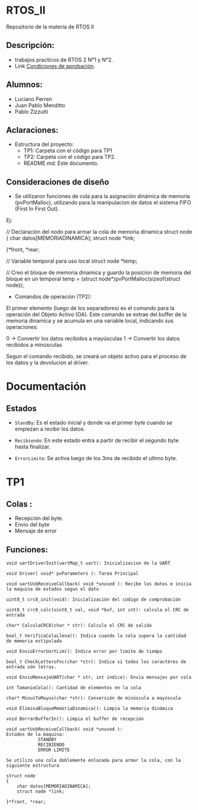 # RTOS_II
Repositorio de la materia de RTOS II

## Descripción:
- trabajos practicos de RTOS 2 N°1 y N°2.
- Link [Condiciones de aprobación]( https://github.com/pablozizzutti/RTOS_II/blob/master/RTOS%202%20-%20Condici%C3%B3n%20de%20aprobaci%C3%B3n.pdf ).

## Alumnos:
 *  Luciano Perren
 *  Juan Pablo Menditto
 *  Pablo Zizzutti

## Aclaraciones:

- Estructura del proyecto:
  - TP1: Carpeta con el código para TP1
  - TP2: Carpeta con el código para TP2.
  - README.md: Este documento.

## Consideraciones de diseño

- Se utilizaron funciones de cola para la asignación dinámica de memoria (pvPortMalloc), utilizando para la manipulacion de datos el sistema FIFO (First In First Out).

Ej:

// Declaración del nodo para armar la cola de memoria dinamica
struct node
{
    char datos[MEMORIADINAMICA];
    struct node *link;

}*front, *rear;

// Variable temporal para uso local
struct node *temp;

// Creo el bloque de memoria dinamica y guardo la posicion de memoria del bloque en un temporal
temp = (struct node*)pvPortMalloc(sizeof(struct node)); 

- Comandos de operación (TP2):

El primer elemento (luego de los separadores) es el comando para la operación del Objeto Activo (OA). Este comando se extrae del buffer de la memoria dinamica y se acumula en una variable local, indicando sus operaciones:

  0 -> Convertir los datos recibidos a mayúsculas
  1 -> Convertir los datos recibidos a minúsculas
  
Segun el comando recibido, se creará un objeto activo para el proceso de los datos y la devolucion al driver.

# Documentación

## Estados

- ```StandBy```: Es el estado inicial y donde va el primer byte cuando se empiezan a recibir los datos.

- ```Recibiendo```: En este estado entra a partir de recibir el segundo byte hasta finalizar.

- ```ErrorLimite```: Se activa luego de los 3ms de recibido el ultimo byte.



# TP1
## Colas :
- Recepción del byte.
- Envio del byte
- Mensaje de error

## Funciones:
```
void uartDriverInit(uartMap_t uart): Inicializacion de la UART
```
```
void Driver( void* pvParameters ): Tarea Principal
```
```
void uartUsbReceiveCallback( void *unused ): Recibe los datos e inicia la maquina de estados segun el dato
```
```
uint8_t crc8_init(void): Inicialización del codigo de comprobación
```
```
uint8_t crc8_calc(uint8_t val, void *buf, int cnt): calcula el CRC de entrada
```
```
char* CalculaCRC8(char * str): Calcula el CRC de salida
```
```
bool_t VerificaColaLlena(): Indica cuando la cola supera la cantidad de memoria estipulada
```
```
void EnvioErrorUartLim(): Indica error por limite de tiempo
```
```
bool_t CheckLettersFnc(char *str): Indica si todos los caractéres de entrada són letras.
```
```
void EnvioMensajeUART(char * str, int indice): Envia mensajes por cola
```
```
int TamanioCola(): Cantidad de elementos en la cola
```
```
char* MinusToMayus(char *str): Conversión de minúscula a mayúscula
```
```
void EliminaBloqueMemoriaDinamica(): Limpia la memoria dinámica
```
```
void BorrarBufferIn(): Limpia el buffer de recepción
```



```
void uartUsbReceiveCallback( void *unused ):
Estados de la maquina:
            STANDBY
            RECIBIENDO
            ERROR LIMITE

```



```
Se utilizo una cola doblemente enlazada para armar la cola, con la siguiente estructura

struct node
{
    char datos[MEMORIADINAMICA];
    struct node *link;

}*front, *rear;
```



